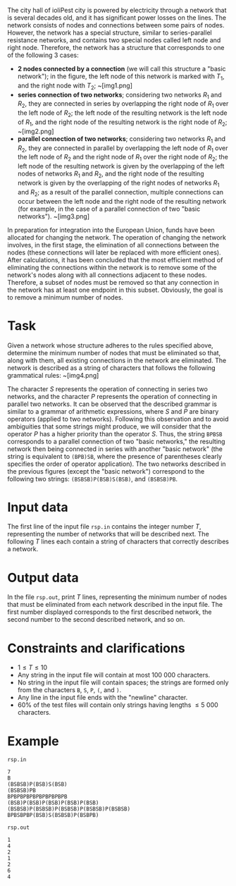 The city hall of ioliPest city is powered by electricity through a network that is several decades old, and it has significant power losses on the lines. The network consists of nodes and connections between some pairs of nodes. However, the network has a special structure, similar to series-parallel resistance networks, and contains two special nodes called left node and right node. Therefore, the network has a structure that corresponds to one of the following 3 cases:
* **$2$ nodes connected by a connection** (we will call this structure a "basic network"); in the figure, the left node of this network is marked with $T_1$, and the right node with $T_2$;
~[img1.png]
* **series connection of two networks**; considering two networks $R_1$ and $R_2$, they are connected in series by overlapping the right node of $R_1$ over the left node of $R_2$; the left node of the resulting network is the left node of $R_1$, and the right node of the resulting network is the right node of $R_2$;
~[img2.png]
* **parallel connection of two networks**; considering two networks $R_1$ and $R_2$, they are connected in parallel by overlapping the left node of $R_1$ over the left node of $R_2$ and the right node of $R_1$ over the right node of $R_2$; the left node of the resulting network is given by the overlapping of the left nodes of networks $R_1$ and $R_2$, and the right node of the resulting network is given by the overlapping of the right nodes of networks $R_1$ and $R_2$; as a result of the parallel connection, multiple connections can occur between the left node and the right node of the resulting network (for example, in the case of a parallel connection of two "basic networks").
~[img3.png]

In preparation for integration into the European Union, funds have been allocated for changing the network. The operation of changing the network involves, in the first stage, the elimination of all connections between the nodes (these connections will later be replaced with more efficient ones). After calculations, it has been concluded that the most efficient method of eliminating the connections within the network is to remove some of the network's nodes along with all connections adjacent to these nodes. Therefore, a subset of nodes must be removed so that any connection in the network has at least one endpoint in this subset. Obviously, the goal is to remove a minimum number of nodes.

# Task
Given a network whose structure adheres to the rules specified above, determine the minimum number of nodes that must be eliminated so that, along with them, all existing connections in the network are eliminated.
The network is described as a string of characters that follows the following grammatical rules:
~[img4.png]

The character $S$ represents the operation of connecting in series two networks, and the character $P$ represents the operation of connecting in parallel two networks. It can be observed that the described grammar is similar to a grammar of arithmetic expressions, where $S$ and $P$ are binary operators (applied to two networks). Following this observation and to avoid ambiguities that some strings might produce, we will consider that the operator $P$ has a higher priority than the operator $S$. Thus, the string `BPBSB` corresponds to a parallel connection of two "basic networks," the resulting network then being connected in series with another "basic network" (the string is equivalent to `(BPB)SB`, where the presence of parentheses clearly specifies the order of operator application).
The two networks described in the previous figures (except the "basic network") correspond to the following two strings: `(BSBSB)P(BSB)S(BSB)`, and `(BSBSB)PB`.

# Input data
The first line of the input file `rsp.in` contains the integer number $T$, representing the number of networks that will be described next. The following $T$ lines each contain a string of characters that correctly describes a network.

# Output data
In the file `rsp.out`, print $T$ lines, representing the minimum number of nodes that must be eliminated from each network described in the input file. The first number displayed corresponds to the first described network, the second number to the second described network, and so on.

# Constraints and clarifications
* $1 \leq T \leq 10$
* Any string in the input file will contain at most $100\ 000$ characters.
* No string in the input file will contain spaces; the strings are formed only from the characters `B`, `S`, `P`, `(`, and `)`.
* Any line in the input file ends with the "newline" character.
* $60\%$ of the test files will contain only strings having lengths $\leq 5\ 000$ characters.

# Example

`rsp.in`
```
7
B
(BSBSB)P(BSB)S(BSB)
(BSBSB)PB
BPBPBPBPBPBPBPBPBPB
(BSB)P(BSB)P(BSB)P(BSB)P(BSB)
(BSBSB)P(BSBSB)P(BSBSB)P(BSBSB)P(BSBSB)
BPBSBPBP(BSB)S(BSBSB)P(BSBPB)
```

`rsp.out`
```
1
4
2
1
2
6
4
```